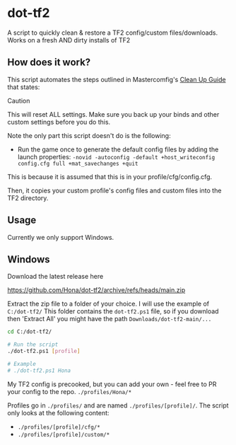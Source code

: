 # dot-tf2
A script to quickly clean &amp; restore a TF2 config/custom files/downloads. Works on a fresh AND dirty installs of TF2

## How does it work?

This script automates the steps outlined in Mastercomfig's [Clean Up Guide](https://docs.mastercomfig.com/9.7.0/fr/setup/clean_up/) that states:

> [!CAUTION]
> This will reset ALL settings. Make sure you back up your binds and other custom settings before you do this.

Note the only part this script doesn't do is the following:

* Run the game once to generate the default config files by adding the launch properties: `-novid -autoconfig -default +host_writeconfig config.cfg full +mat_savechanges +quit`

This is because it is assumed that this is in your profile/cfg/config.cfg.

Then, it copies your custom profile's config files and custom files into the TF2 directory.

## Usage

Currently we only support Windows.

## Windows

Download the latest release here

https://github.com/Hona/dot-tf2/archive/refs/heads/main.zip

Extract the zip file to a folder of your choice.
I will use the example of `C:/dot-tf2/`
This folder contains the `dot-tf2.ps1` file, so if you download then 'Extract All' you might have the path `Downloads/dot-tf2-main/...`

```bash
cd C:/dot-tf2/

# Run the script
./dot-tf2.ps1 [profile]

# Example
# ./dot-tf2.ps1 Hona
```

My TF2 config is precooked, but you can add your own - feel free to PR your config to the repo. `./profiles/Hona/*`

Profiles go in `./profiles/` and are named `./profiles/[profile]/`. The script only looks at the following content:

* `./profiles/[profile]/cfg/*`
* `./profiles/[profile]/custom/*`